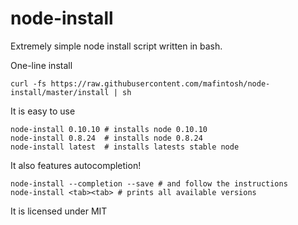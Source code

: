 # node-install

Extremely simple node install script written in bash.

One-line install

	curl -fs https://raw.githubusercontent.com/mafintosh/node-install/master/install | sh

It is easy to use

	node-install 0.10.10 # installs node 0.10.10
	node-install 0.8.24  # installs node 0.8.24
	node-install latest  # installs latests stable node

It also features autocompletion!

	node-install --completion --save # and follow the instructions
	node-install <tab><tab> # prints all available versions

It is licensed under MIT
